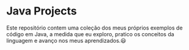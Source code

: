# Java Projects
 Este repositório contem uma coleção dos meus próprios exemplos de código em Java, a medida que eu exploro, pratico os conceitos da linguagem e avanço nos meus aprendizados.😃 
